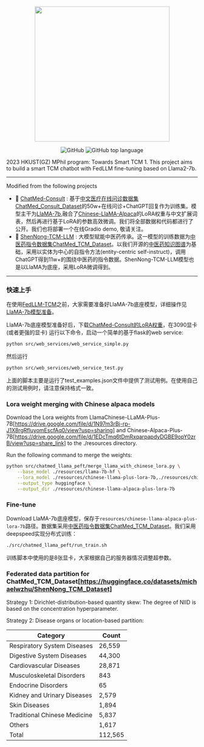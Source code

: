 <p align="center">
    <br>
    <img src="https://github.com/michael-wzhu/ChatMed/blob/main/pics/ChatMed.png" width="355"/>
    <br>
</p>
<p align="center">
    <img alt="GitHub" src="https://img.shields.io/github/license/ymcui/Chinese-LLaMA-Alpaca.svg?color=blue&style=flat-square">
    <img alt="GitHub top language" src="https://img.shields.io/github/languages/top/ymcui/Chinese-LLaMA-Alpaca">
</p>

2023 HKUST(GZ) MPhil program: Towards Smart TCM 1. This project aims to build a smart TCM chatbot with FedLLM fine-tuning based on Llama2-7b.

----

Modified from the following projects
- 🚀 [ChatMed-Consult](https://github.com/michael-wzhu/ChatMed) : 基于[中文医疗在线问诊数据集ChatMed_Consult_Dataset](https://huggingface.co/datasets/michaelwzhu/ChatMed_Consult_Dataset)的50w+在线问诊+ChatGPT回复作为训练集。模型主干为[LlaMA-7b](https://github.com/facebookresearch/llama),融合了[Chinese-LlaMA-Alpaca](https://github.com/ymcui/Chinese-LLaMA-Alpaca)的LoRA权重与中文扩展词表，然后再进行基于LoRA的参数高效微调。我们将全部数据和代码都进行了公开。我们也将部署一个在线Gradio demo, 敬请关注。
- 🚀 [ShenNong-TCM-LLM](https://github.com/michael-wzhu/ShenNong-TCM-LLM) : 大模型赋能中医药传承。这一模型的训练数据为[中医药指令数据集ChatMed_TCM_Dataset](https://huggingface.co/datasets/michaelwzhu/ShenNong_TCM_Dataset)。以我们开源的[中医药知识图谱](https://github.com/ywjawmw/TCM_KG)为基础，采用以实体为中心的自指令方法(entity-centric self-instruct)，调用ChatGPT得到11w+的围绕中医药的指令数据。ShenNong-TCM-LLM模型也是以LlaMA为底座，采用LoRA微调得到。


----

### 快速上手

在使用[FedLLM-TCM](https://github.com/trl730109/FedLLM-TCM)之前，大家需要准备好LlaMA-7b底座模型，详细操作见[LlaMA-7b模型准备](https://github.com/michael-wzhu/ChatMed/blob/main/src/chatmed_llama_peft/LlaMA-7b%E6%A8%A1%E5%9E%8B%E5%87%86%E5%A4%87.md)。

LlaMA-7b底座模型准备好后，下载[ChatMed-Consult的LoRA权重](https://huggingface.co/michaelwzhu/ChatMed-Consult)，在3090显卡(或者更强的显卡) 运行以下命令，启动一个简单的基于flask的web service:

```bash
python src/web_services/web_service_simple.py
```

然后运行 
```bash
python src/web_services/web_service_test.py
```

上面的脚本主要是运行了test_examples.json文件中提供了测试用例。在使用自己的测试用例时，请注意保持格式一致。

### Lora weight merging with Chinese alpaca models

Download the Lora weights from LlamaChinese-LLaMA-Plus-7B[https://drive.google.com/file/d/1N97m3rBj-rp-J1X8rgRfluyomEscfAq0/view?usp=sharing] and Chinese-Alpaca-Plus-7B[https://drive.google.com/file/d/1EDcTmq6tDmRxqarpapdyDGBE9opY0zrB/view?usp=share_link] to the ./resources directory. 

Run the following command to merge the weights:
```bash
python src/chatmed_llama_peft/merge_llama_with_chinese_lora.py \
    --base_model ./resources/llama-7b-hf \
    --lora_model ./resources/chinese-llama-plus-lora-7b,./resources/chinese-alpaca-plus-lora-7b \
    --output_type huggingface \
    --output_dir ./resources/chinese-llama-alpaca-plus-lora-7b
```
### Fine-tune

Download LlaMA-7b底座模型，保存于`resources/chinese-llama-alpaca-plus-lora-7b`路径。数据集采用[中医药指令数据集ChatMed_TCM_Dataset](https://huggingface.co/datasets/michaelwzhu/ShenNong_TCM_Dataset)。我们采用deepspeed实现分布式训练：

```bash
./src/chatmed_llama_peft/run_train.sh
```

训练脚本中使用的是8张显卡，大家根据自己的服务器情况调整超参数。

### Federated data partition for ChatMed_TCM_Dataset[https://huggingface.co/datasets/michaelwzhu/ShenNong_TCM_Dataset]

Strategy 1: Dirichlet-distribution-based quantity skew: The degree of NIID is based on the concentration hyperparameter.

Strategy 2: Disease organs or location-based partition: 

| Category                       | Count |
|--------------------------------|-------|
| Respiratory System Diseases    | 26,559|
| Digestive System Diseases      | 44,300|
| Cardiovascular Diseases        | 28,871|
| Musculoskeletal Disorders      | 843   |
| Endocrine Disorders            | 65    |
| Kidney and Urinary Diseases    | 2,579 |
| Skin Diseases                  | 1,894 |
| Traditional Chinese Medicine   | 5,837 |
| Others                         | 1,617 |
| Total                          |112,565|









